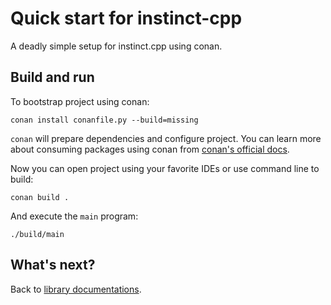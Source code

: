 # Quick start for instinct-cpp

A deadly simple setup for instinct.cpp using conan.

## Build and run

To bootstrap project using conan:

```shell
conan install conanfile.py --build=missing
```

`conan` will prepare dependencies and configure project. You can learn more about consuming packages using conan from [conan's official docs](https://docs.conan.io/2/tutorial/consuming_packages.html). 

Now you can open project using your favorite IDEs or use command line to build:

```shell
conan build .
```

And execute the `main` program:

```shell
./build/main
```

## What's next?

Back to [library documentations](https://github.com/RobinQu/instinct.cpp/blob/main/docs/library.md).
